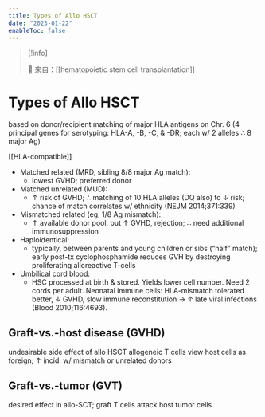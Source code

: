 ```yaml
---
title: Types of Allo HSCT
date: "2023-01-22"
enableToc: false
---
```


> [!info]
>
> 🌱 來自：[[hematopoietic stem cell transplantation]]

# Types of Allo HSCT

based on donor/recipient matching of major HLA antigens on Chr. 6 (4 principal genes for serotyping: HLA-A, -B, -C, & -DR; each w/ 2 alleles ∴ 8 major Ag)

[[HLA-compatible]]

- Matched related (MRD, sibling 8/8 major Ag match):
  - lowest GVHD; preferred donor
- Matched unrelated (MUD):
  - ↑ risk of GVHD; ∴ matching of 10 HLA alleles (DQ also) to ↓ risk; chance of match correlates w/ ethnicity (NEJM 2014;371:339)
- Mismatched related (eg, 1/8 Ag mismatch):
  - ↑ available donor pool, but ↑ GVHD, rejection; ∴ need additional immunosuppression
- Haploidentical:
  - typically, between parents and young children or sibs (“half” match); early post-tx cyclophosphamide reduces GVH by destroying proliferating alloreactive T-cells
- Umbilical cord blood:
  - HSC processed at birth & stored. Yields lower cell number. Need 2 cords per adult. Neonatal immune cells: HLA-mismatch tolerated better, ↓ GVHD, slow immune reconstitution → ↑ late viral infections (Blood 2010;116:4693).

## Graft-vs.-host disease (GVHD)

undesirable side effect of allo HSCT allogeneic T cells view host cells as foreign; ↑ incid. w/ mismatch or unrelated donors

## Graft-vs.-tumor (GVT)

desired effect in allo-SCT; graft T cells attack host tumor cells
